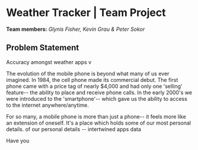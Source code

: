 # Weather Tracker | Team Project

**Team members:** _Glynis Fisher, Kevin Grau & Peter Sokor_

## Problem Statement
Accuracy amongst weather apps v

The evolution of the mobile phone is beyond what many of us ever imagined. In 1984, the cell phone made its 
commercial debut. The first phone came with a price tag of nearly $4,000 and had only one 'selling' feature-- the ability 
to place and receive phone calls. In the early 2000's we were introduced to the 'smartphone'-- which gave us the ability 
to access to the internet anywhere/anytime. 


For so many, a mobile phone is more than just a phone-- it feels more like an extension of oneself. It's a place which holds
some of our most personal details. 
of our personal details -- intertwined apps data 

Have you 